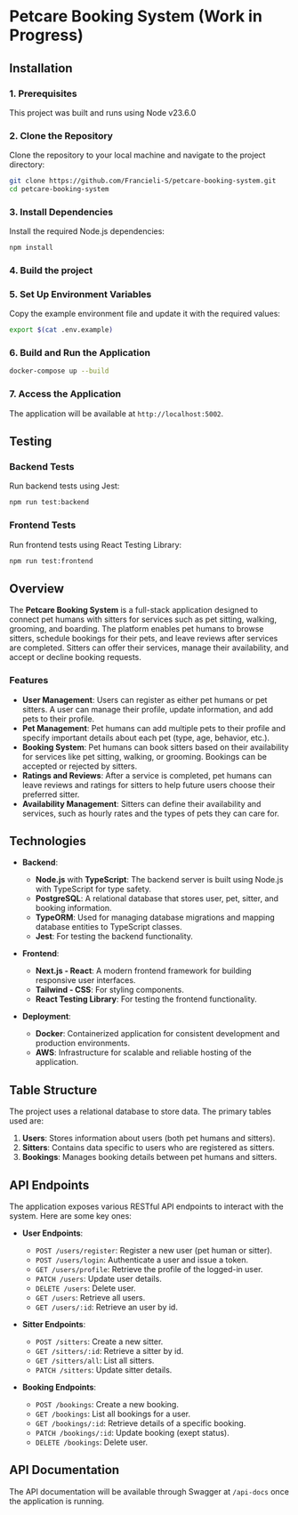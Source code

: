# Petcare Booking System (Work in Progress)

## Installation

### 1. Prerequisites

This project was built and runs using Node v23.6.0

### 2. Clone the Repository

Clone the repository to your local machine and navigate to the project directory:

```bash
git clone https://github.com/Francieli-S/petcare-booking-system.git
cd petcare-booking-system
```

### 3. Install Dependencies

Install the required Node.js dependencies:

```bash
npm install
```

### 4. Build the project

### 5. Set Up Environment Variables

Copy the example environment file and update it with the required values:

```bash
export $(cat .env.example)
```

### 6. Build and Run the Application

```bash
docker-compose up --build
```

### 7. Access the Application

The application will be available at `http://localhost:5002`.

## Testing

### Backend Tests
Run backend tests using Jest:
```bash
npm run test:backend 
```

### Frontend Tests
Run frontend tests using React Testing Library:
```bash
npm run test:frontend
```

## Overview

The **Petcare Booking System** is a full-stack application designed to connect pet humans with sitters for services such as pet sitting, walking, grooming, and boarding. The platform enables pet humans to browse sitters, schedule bookings for their pets, and leave reviews after services are completed. Sitters can offer their services, manage their availability, and accept or decline booking requests.

### Features
- **User Management**: Users can register as either pet humans or pet sitters. A user can manage their profile, update information, and add pets to their profile.
- **Pet Management**: Pet humans can add multiple pets to their profile and specify important details about each pet (type, age, behavior, etc.).
- **Booking System**: Pet humans can book sitters based on their availability for services like pet sitting, walking, or grooming. Bookings can be accepted or rejected by sitters.
- **Ratings and Reviews**: After a service is completed, pet humans can leave reviews and ratings for sitters to help future users choose their preferred sitter.
- **Availability Management**: Sitters can define their availability and services, such as hourly rates and the types of pets they can care for.

## Technologies

- **Backend**:
  - **Node.js** with **TypeScript**: The backend server is built using Node.js with TypeScript for type safety.
  - **PostgreSQL**: A relational database that stores user, pet, sitter, and booking information.
  - **TypeORM**: Used for managing database migrations and mapping database entities to TypeScript classes.
  - **Jest**: For testing the backend functionality.

- **Frontend**:
  - **Next.js - React**: A modern frontend framework for building responsive user interfaces.
  - **Tailwind - CSS**: For styling components.
  - **React Testing Library**: For testing the frontend functionality.

- **Deployment**:
  - **Docker**: Containerized application for consistent development and production environments.
  - **AWS**: Infrastructure for scalable and reliable hosting of the application.

## Table Structure

The project uses a relational database to store data. The primary tables used are:

1. **Users**: Stores information about users (both pet humans and sitters).
2. **Sitters**: Contains data specific to users who are registered as sitters.
3. **Bookings**: Manages booking details between pet humans and sitters.

## API Endpoints

The application exposes various RESTful API endpoints to interact with the system. Here are some key ones:

- **User Endpoints**:
  - `POST /users/register`: Register a new user (pet human or sitter).
  - `POST /users/login`: Authenticate a user and issue a token.
  - `GET /users/profile`: Retrieve the profile of the logged-in user.
  - `PATCH /users`: Update user details.
  - `DELETE /users`: Delete user.
  - `GET /users`: Retrieve all users.
  - `GET /users/:id`: Retrieve an user by id.

- **Sitter Endpoints**:
  - `POST /sitters`: Create a new sitter.
  - `GET /sitters/:id`: Retrieve a sitter by id.
  - `GET /sitters/all`: List all sitters.
  - `PATCH /sitters`: Update sitter details.

- **Booking Endpoints**:
  - `POST /bookings`: Create a new booking.
  - `GET /bookings`: List all bookings for a user.
  - `GET /bookings/:id`: Retrieve details of a specific booking.
  - `PATCH /bookings/:id`: Update booking (exept status).
  - `DELETE /bookings`: Delete user.

## API Documentation
The API documentation will be available through Swagger at `/api-docs` once the application is running.